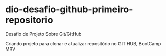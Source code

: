 # dio-desafio-github-primeiro-repositorio
Desafio de Projeto Sobre Git/GitHub

Criando projeto para clonar e atualizar reposítório no GIT HUB, BootCamp MRV
